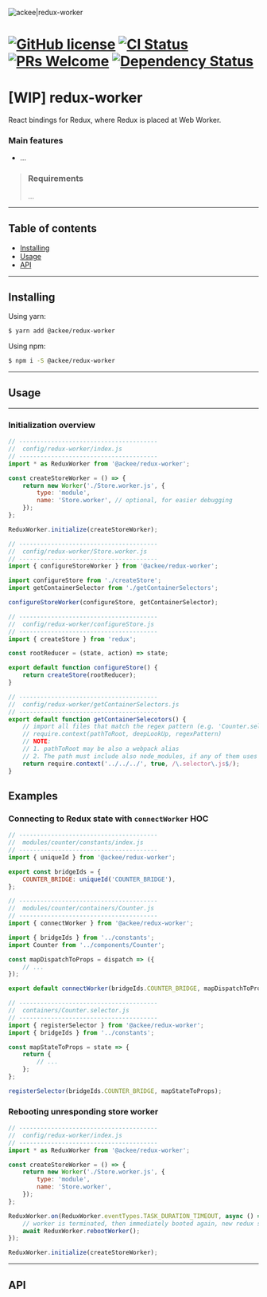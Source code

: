 ![ackee|redux-worker](https://img.ack.ee/ackee/image/github/js)

# [![GitHub license](https://img.shields.io/badge/license-MIT-blue.svg)](https://github.com/AckeeCZ/redux-worker/blob/master/LICENSE) [![CI Status](https://img.shields.io/travis/com/AckeeCZ/redux-worker.svg?style=flat)](https://travis-ci.com/AckeeCZ/redux-worker) [![PRs Welcome](https://img.shields.io/badge/PRs-welcome-brightgreen.svg)](https://reactjs.org/docs/how-to-contribute.html#your-first-pull-request) [![Dependency Status](https://img.shields.io/david/AckeeCZ/redux-worker.svg?style=flat-square)](https://david-dm.org/AckeeCZ/redux-worker)

# [WIP] redux-worker

React bindings for Redux, where Redux is placed at Web Worker.

### Main features

-   ...

> ### Requirements
>
> ...

---

## Table of contents

-   [Installing](#installing)
-   [Usage](#usage)
-   [API](#api)

---

## <a name="installing"></a>Installing

Using yarn:

```bash
$ yarn add @ackee/redux-worker
```

Using npm:

```bash
$ npm i -S @ackee/redux-worker
```

---

## <a name="usage"></a>Usage

---

### Initialization overview

```js
// ---------------------------------------
//  config/redux-worker/index.js
// ---------------------------------------
import * as ReduxWorker from '@ackee/redux-worker';

const createStoreWorker = () => {
    return new Worker('./Store.worker.js', {
        type: 'module',
        name: 'Store.worker', // optional, for easier debugging
    });
};

ReduxWorker.initialize(createStoreWorker);
```

```js
// ---------------------------------------
//  config/redux-worker/Store.worker.js
// ---------------------------------------
import { configureStoreWorker } from '@ackee/redux-worker';

import configureStore from './createStore';
import getContainerSelector from './getContainerSelectors';

configureStoreWorker(configureStore, getContainerSelector);
```

```js
// ---------------------------------------
//  config/redux-worker/configureStore.js
// ---------------------------------------
import { createStore } from 'redux';

const rootReducer = (state, action) => state;

export default function configureStore() {
    return createStore(rootReducer);
}
```

```js
// ---------------------------------------
//  config/redux-worker/getContainerSelectors.js
// ---------------------------------------
export default function getContainerSelecotors() {
    // import all files that match the regex pattern (e.g. 'Counter.selector.js')
    // require.context(pathToRoot, deepLookUp, regexPattern)
    // NOTE:
    // 1. pathToRoot may be also a webpack alias
    // 2. The path must include also node_modules, if any of them uses `connectWorker` HOC
    return require.context('../../../', true, /\.selector\.js$/);
}
```

## Examples

### Connecting to Redux state with `connectWorker` HOC

```js
// ---------------------------------------
//  modules/counter/constants/index.js
// ---------------------------------------
import { uniqueId } from '@ackee/redux-worker';

export const bridgeIds = {
    COUNTER_BRIDGE: uniqueId('COUNTER_BRIDGE'),
};

// ---------------------------------------
//  modules/counter/containers/Counter.js
// ---------------------------------------
import { connectWorker } from '@ackee/redux-worker';

import { bridgeIds } from '../constants';
import Counter from '../components/Counter';

const mapDispatchToProps = dispatch => ({
    // ...
});

export default connectWorker(bridgeIds.COUNTER_BRIDGE, mapDispatchToProps)(Counter);

// ---------------------------------------
//  containers/Counter.selector.js
// ---------------------------------------
import { registerSelector } from '@ackee/redux-worker';
import { bridgeIds } from '../constants';

const mapStateToProps = state => {
    return {
        // ...
    };
};

registerSelector(bridgeIds.COUNTER_BRIDGE, mapStateToProps);
```

### Rebooting unresponding store worker

```js
// ---------------------------------------
//  config/redux-worker/index.js
// ---------------------------------------
import * as ReduxWorker from '@ackee/redux-worker';

const createStoreWorker = () => {
    return new Worker('./Store.worker.js', {
        type: 'module',
        name: 'Store.worker',
    });
};

ReduxWorker.on(ReduxWorker.eventTypes.TASK_DURATION_TIMEOUT, async () => {
    // worker is terminated, then immediately booted again, new redux store is created
    await ReduxWorker.rebootWorker();
});

ReduxWorker.initialize(createStoreWorker);
```

---

## API
